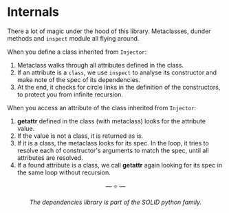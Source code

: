 # Internals

There a lot of magic under the hood of this library. Metaclasses, dunder methods
and `inspect` module all flying around.

When you define a class inherited from `Injector`:

1. Metaclass walks through all attributes defined in the class.
2. If an attribute is a `class`, we use `inspect` to analyse its constructor and
   make note of the spec of its dependencies.
3. At the end, it checks for circle links in the definition of the constructors,
   to protect you from infinite recursion.

When you access an attribute of the class inherited from `Injector`:

1. **getattr** defined in the class (with metaclass) looks for the attribute
   value.
2. If the value is not a class, it is returned as is.
3. If it is a class, the metaclass looks for its spec. In the loop, it tries to
   resolve each of constructor's arguments to match the spec, until all
   attributes are resolved.
4. If a found attribute is a class, we call **getattr** again looking for its
   spec in the same loop without recursion.

<p align="center">&mdash; ⭐️ &mdash;</p>
<p align="center"><i>The dependencies library is part of the SOLID python family.</i></p>
